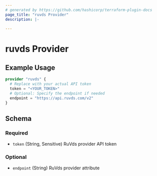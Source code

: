 ```yaml
---
# generated by https://github.com/hashicorp/terraform-plugin-docs
page_title: "ruvds Provider"
description: |-
  
---
```


# ruvds Provider



## Example Usage

```terraform
provider "ruvds" {
  # Replace with your actual API token
  token = "<YOUR_TOKEN>"
  # Optional: Specify the endpoint if needed
  endpoint = "https://api.ruvds.com/v2"
}
```

<!-- schema generated by tfplugindocs -->
## Schema

### Required

- `token` (String, Sensitive) RuVds provider API token

### Optional

- `endpoint` (String) RuVds provider attribute
